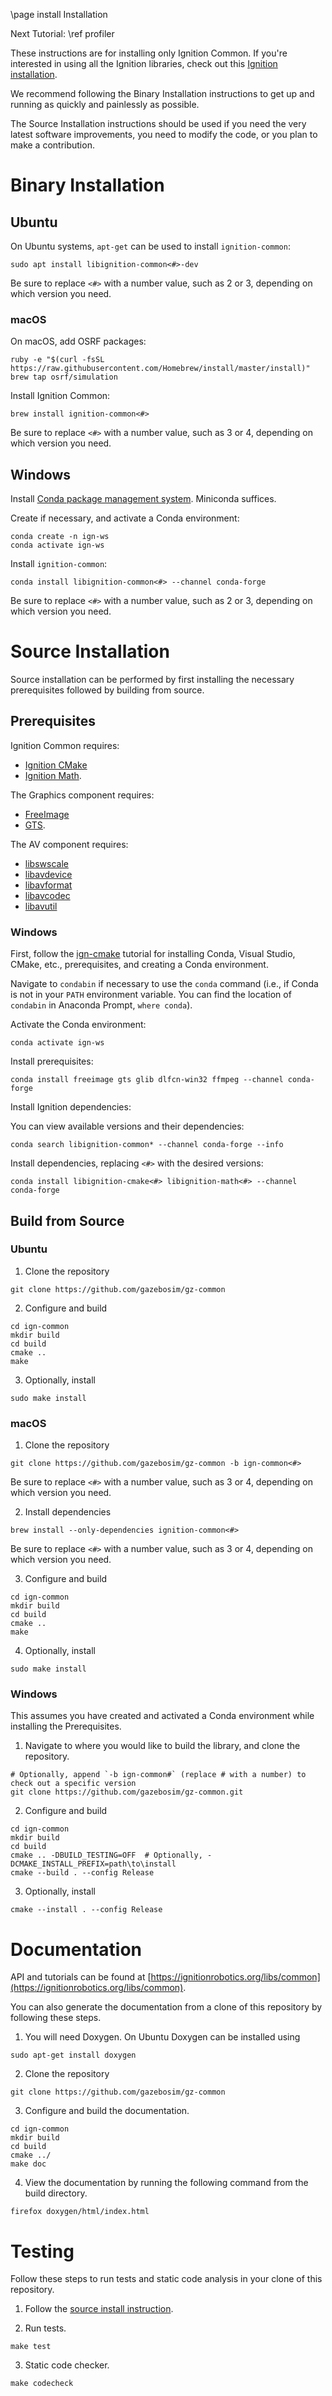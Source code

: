 \page install Installation

Next Tutorial: \ref profiler

These instructions are for installing only Ignition Common.
If you're interested in using all the Ignition libraries, check out this [Ignition installation](https://ignitionrobotics.org/docs/latest/install).

We recommend following the Binary Installation instructions to get up and running as quickly and painlessly as possible.

The Source Installation instructions should be used if you need the very latest software improvements, you need to modify the code, or you plan to make a contribution.

# Binary Installation

## Ubuntu

On Ubuntu systems, `apt-get` can be used to install `ignition-common`:
```
sudo apt install libignition-common<#>-dev
```

Be sure to replace `<#>` with a number value, such as 2 or 3, depending on
which version you need.

### macOS

On macOS, add OSRF packages:
  ```
  ruby -e "$(curl -fsSL https://raw.githubusercontent.com/Homebrew/install/master/install)"
  brew tap osrf/simulation
  ```

Install Ignition Common:
  ```
  brew install ignition-common<#>
  ```

Be sure to replace `<#>` with a number value, such as 3 or 4, depending on
which version you need.

## Windows

Install [Conda package management system](https://docs.conda.io/projects/conda/en/latest/user-guide/install/download.html).
Miniconda suffices.

Create if necessary, and activate a Conda environment:
```
conda create -n ign-ws
conda activate ign-ws
```

Install `ignition-common`:
```
conda install libignition-common<#> --channel conda-forge
```

Be sure to replace `<#>` with a number value, such as 2 or 3, depending on
which version you need.

# Source Installation

Source installation can be performed by first installing the necessary
prerequisites followed by building from source.

## Prerequisites

Ignition Common requires:

  * [Ignition CMake](https://ignitionrobotics.org/libs/cmake)
  * [Ignition Math](https://ignitionrobotics.org/libs/math).

The Graphics component requires:

  * [FreeImage](http://freeimage.sourceforge.net/)
  * [GTS](http://gts.sourceforge.net/).

The AV component requires:

  * [libswscale](https://www.ffmpeg.org/libswscale.html)
  * [libavdevice](https://www.ffmpeg.org/libavdevice.html)
  * [libavformat](https://www.ffmpeg.org/libavformat.html)
  * [libavcodec](https://www.ffmpeg.org/libavcodec.html)
  * [libavutil](https://www.ffmpeg.org/libavutil.html)

### Windows

First, follow the [ign-cmake](https://github.com/gazebosim/gz-cmake) tutorial for installing Conda, Visual Studio, CMake, etc., prerequisites, and creating a Conda environment.

Navigate to `condabin` if necessary to use the `conda` command (i.e., if Conda is not in your `PATH` environment variable. You can find the location of `condabin` in Anaconda Prompt, `where conda`).

Activate the Conda environment:
```
conda activate ign-ws
```

Install prerequisites:
```
conda install freeimage gts glib dlfcn-win32 ffmpeg --channel conda-forge
```

Install Ignition dependencies:

You can view available versions and their dependencies:
```
conda search libignition-common* --channel conda-forge --info
```

Install dependencies, replacing `<#>` with the desired versions:
```
conda install libignition-cmake<#> libignition-math<#> --channel conda-forge
```

## Build from Source

### Ubuntu

1. Clone the repository
  ```
  git clone https://github.com/gazebosim/gz-common
  ```

2. Configure and build
  ```
  cd ign-common
  mkdir build
  cd build
  cmake ..
  make
  ```

3. Optionally, install
  ```
  sudo make install
  ```

### macOS

1. Clone the repository
  ```
  git clone https://github.com/gazebosim/gz-common -b ign-common<#>
  ```
  Be sure to replace `<#>` with a number value, such as 3 or 4, depending on
  which version you need.

2. Install dependencies
  ```
  brew install --only-dependencies ignition-common<#>
  ```
  Be sure to replace `<#>` with a number value, such as 3 or 4, depending on
  which version you need.

3. Configure and build
  ```
  cd ign-common
  mkdir build
  cd build
  cmake ..
  make
  ```

4. Optionally, install
  ```
  sudo make install
  ```

### Windows

This assumes you have created and activated a Conda environment while installing the Prerequisites.

1. Navigate to where you would like to build the library, and clone the repository.
  ```
  # Optionally, append `-b ign-common#` (replace # with a number) to check out a specific version
  git clone https://github.com/gazebosim/gz-common.git
  ```

2. Configure and build
  ```
  cd ign-common
  mkdir build
  cd build
  cmake .. -DBUILD_TESTING=OFF  # Optionally, -DCMAKE_INSTALL_PREFIX=path\to\install
  cmake --build . --config Release
  ```

3. Optionally, install
  ```
  cmake --install . --config Release
  ```

# Documentation

API and tutorials can be found at [https://ignitionrobotics.org/libs/common](https://ignitionrobotics.org/libs/common).

You can also generate the documentation from a clone of this repository by following these steps.

1. You will need Doxygen. On Ubuntu Doxygen can be installed using
  ```
  sudo apt-get install doxygen
  ```

2. Clone the repository
  ```
  git clone https://github.com/gazebosim/gz-common
  ```

3. Configure and build the documentation.
  ```
  cd ign-common
  mkdir build
  cd build
  cmake ../
  make doc
  ```

4. View the documentation by running the following command from the build directory.
  ```
  firefox doxygen/html/index.html
  ```

# Testing

Follow these steps to run tests and static code analysis in your clone of this repository.

1. Follow the [source install instruction](#source-install).

2. Run tests.
  ```
  make test
  ```

3. Static code checker.
  ```
  make codecheck
  ```
